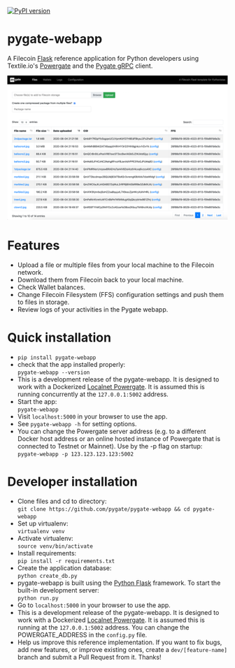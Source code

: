 [![PyPI version](https://badge.fury.io/py/pygate-webapp.svg)](https://badge.fury.io/py/pygate-webapp)

# pygate-webapp
A Filecoin [Flask](https://flask.palletsprojects.com/en/1.1.x/) reference application for Python developers using Textile.io's [Powergate](https://docs.textile.io/powergate/) and the [Pygate gRPC](https://github.com/pygate/pygate-gRPC) client.

![screencap](assets/pygate-webapp-screenshot2.png)

# Features
* Upload a file or multiple files from your local machine to the Filecoin network.
* Download them from Filecoin back to your local machine.
* Check Wallet balances.
* Change Filecoin Filesystem (FFS) configuration settings and push them to files in storage.
* Review logs of your activities in the Pygate webapp.

# Quick installation
* `pip install pygate-webapp`
* check that the app installed properly:  
  `pygate-webapp --version`
* This is a development release of the pygate-webapp. It is designed to work with a Dockerized [Localnet Powergate](https://docs.textile.io/powergate/localnet/). It is assumed this is running concurrently at the `127.0.0.1:5002` address.
* Start the app:  
  `pygate-webapp`
* Visit `localhost:5000` in your browser to use the app. 
* See `pygate-webapp -h` for setting options.
* You can change the Powergate server address (e.g. to a different Docker host address or an online hosted instance of Powergate that is connected to Testnet or Mainnet). Use by the -p flag on startup:  
  `pygate-webapp -p 123.123.123.123:5002`
# Developer installation
* Clone files and cd to directory:  
  `git clone https://github.com/pygate/pygate-webapp && cd pygate-webapp`  
* Set up virtualenv:  
  `virtualenv venv`  
* Activate virtualenv:  
  `source venv/bin/activate`  
* Install requirements:  
  `pip install -r requirements.txt`
* Create the application database:  
  `python create_db.py`
 * pygate-webapp is built using the [Python Flask](https://www.fullstackpython.com/flask.html) framework. To start the built-in development server:  
 `python run.py`
* Go to `localhost:5000` in your browser to use the app.
* This is a development release of the pygate-webapp. It is designed to work with a Dockerized [Localnet Powergate](https://docs.textile.io/powergate/localnet/). It is assumed this is running at the `127.0.0.1:5002` address. You can change the POWERGATE_ADDRESS in the `config.py` file.
* Help us improve this reference implementation. If you want to fix bugs, add new features, or improve existing ones, create a `dev/[feature-name]` branch and submit a Pull Request from it. Thanks!
